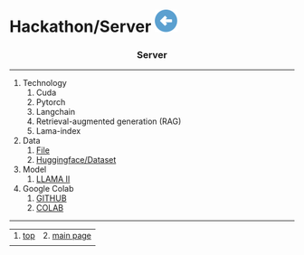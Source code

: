 # Hackathon/Server [![back](/assets/back.svg)](../README.md) 

<h3 align="center">Server</h3>

- - -

1. Technology
    1. Cuda
    2. Pytorch
    3. Langchain
    4. Retrieval-augmented generation (RAG)
    5. Lama-index
2. Data
    1. [File](./_data/cegid_talentsof_QeA.txt)
    2. [Huggingface/Dataset](https://huggingface.co/datasets/E1010836/rag/blob/main/cegid_talentsof_QeA.txt)
3. Model
    1. [LLAMA II](https://huggingface.co/meta-llama/Llama-2-7b-chat)   
4. Google Colab
    1. [GITHUB](./_projects/rag/LlamaRAGCegid.ipynb)
    2. [COLAB](https://colab.research.google.com/drive/15vE7B4DJHfvN-6c675HJQROIXQtDMKlK)   
        
- - -

|     |     |
| --- | --- |
| 1. [top](#Server) | 2. [main page](/README.md) |
|     |     |


